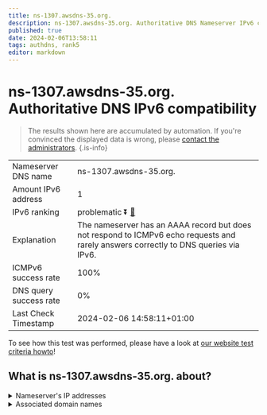 ```yaml
---
title: ns-1307.awsdns-35.org.
description: ns-1307.awsdns-35.org. Authoritative DNS Nameserver IPv6 compatibility
published: true
date: 2024-02-06T13:58:11
tags: authdns, rank5
editor: markdown
---
```


# ns-1307.awsdns-35.org. Authoritative DNS IPv6 compatibility

> The results shown here are accumulated by automation. If you're convinced the displayed data is wrong, please [contact the administrators](/howto/chat). 
{.is-info}




|   |   |
| - | - |
| Nameserver DNS name | ns-1307.awsdns-35.org.
| Amount IPv6 address | 1
| IPv6 ranking | problematic :arrow_double_down: [🔗](/howto/ranking) |
| Explanation | The nameserver has an AAAA record but does not respond to ICMPv6 echo requests and rarely answers correctly to DNS queries via IPv6. |
| ICMPv6 success rate | 100%|
| DNS query success rate | 0% |
| Last Check Timestamp | 2024-02-06 14:58:11+01:00 |

To see how this test was performed, please have a look at [our website test criteria howto](/howto/testcriteria/authdns)!


## What is ns-1307.awsdns-35.org. about?




<details>
<summary>Nameserver's IP addresses</summary>

2600:9000:5305:1b00::1

</details>



<details>
<summary>Associated domain names</summary>

www.stern.de

</details>
